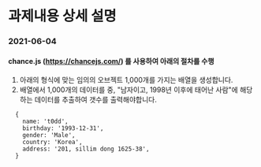 # 과제내용 상세 설명
### 2021-06-04
#### chance.js (https://chancejs.com/) 를 사용하여 아래의 절차를 수행
1. 아래의 형식에 맞는 임의의 오브젝트 1,000개를 가지는 배열을 생성합니다.
2. 배열에서 1,000개의 데이터를 중, "남자이고, 1998년 이후에 태어난 사람"에 해당하는 데이터를 추출하여 갯수를 출력해야합니다.
```
  {
    name: 't0dd',
    birthday: '1993-12-31',
    gender: 'Male',
    country: 'Korea',
    address: '201, sillim dong 1625-38',
  }
  ```
